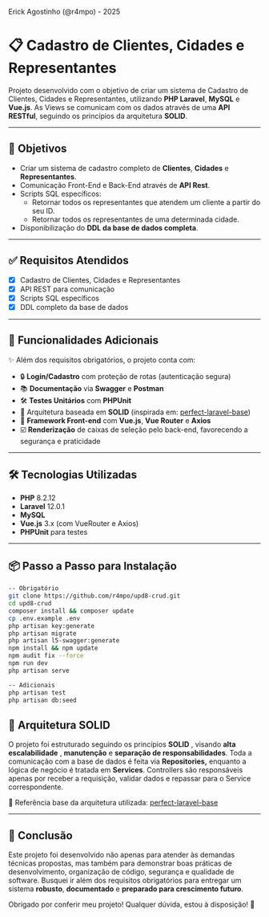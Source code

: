 Erick Agostinho (@r4mpo) - 2025

# 📋 Cadastro de Clientes, Cidades e Representantes

Projeto desenvolvido com o objetivo de criar um sistema de Cadastro de Clientes, Cidades e Representantes, utilizando **PHP Laravel**, **MySQL** e **Vue.js**.
As Views se comunicam com os dados através de uma **API RESTful**, seguindo os princípios da arquitetura **SOLID**.

---

## 🎯 Objetivos

- Criar um sistema de cadastro completo de **Clientes**, **Cidades** e **Representantes**.
- Comunicação Front-End e Back-End através de **API Rest**.
- Scripts SQL específicos:
  - Retornar todos os representantes que atendem um cliente a partir do seu ID.
  - Retornar todos os representantes de uma determinada cidade.
- Disponibilização do **DDL da base de dados completa**.

---

## ✅ Requisitos Atendidos

- [X] Cadastro de Clientes, Cidades e Representantes
- [X] API REST para comunicação
- [X] Scripts SQL específicos
- [X] DDL completo da base de dados

---

## 🚀 Funcionalidades Adicionais

✨ Além dos requisitos obrigatórios, o projeto conta com:

- 🔒 **Login/Cadastro** com proteção de rotas (autenticação segura)
- 📚 **Documentação** via **Swagger** e **Postman**
- 🛠️ **Testes Unitários** com **PHPUnit**
- 🧱 Arquitetura baseada em **SOLID** (inspirada em: [perfect-laravel-base](https://github.com/r4mpo/perfect-laravel-base))
- 🎨 **Framework Front-end** com **Vue.js**, **Vue Router** e **Axios**
- ☑️ **Renderização** de caixas de seleção pelo back-end, favorecendo a segurança e praticidade

---

## 🛠️ Tecnologias Utilizadas

- **PHP** 8.2.12
- **Laravel** 12.0.1
- **MySQL**
- **Vue.js** 3.x (com VueRouter e Axios)
- **PHPUnit** para testes

---

## 📦 Passo a Passo para Instalação

```bash
-- Obrigatório
git clone https://github.com/r4mpo/upd8-crud.git
cd upd8-crud
composer install && composer update
cp .env.example .env
php artisan key:generate
php artisan migrate
php artisan l5-swagger:generate
npm install && npm update
npm audit fix --force
npm run dev
php artisan serve

-- Adicionais
php artisan test
php artisan db:seed
```

## 🧩 Arquitetura SOLID

O projeto foi estruturado seguindo os princípios  **SOLID** , visando  **alta escalabilidade** , **manutenção** e  **separação de responsabilidades**. Toda a comunicação com a base de dados é feita via **Repositories,** enquanto a lógica de negócio é tratada em **Services**. Controllers são responsáveis apenas por receber a requisição, validar dados e repassar para o Service correspondente.

🔗 Referência base da arquitetura utilizada: [perfect-laravel-base](https://github.com/r4mpo/perfect-laravel-base)

---

## 📝 Conclusão

Este projeto foi desenvolvido não apenas para atender às demandas técnicas propostas, mas também para demonstrar boas práticas de desenvolvimento, organização de código, segurança e qualidade de software. Busquei ir além dos requisitos obrigatórios para entregar um sistema **robusto**, **documentado** e **preparado para crescimento futuro**.

Obrigado por conferir meu projeto! Qualquer dúvida, estou à disposição! 🚀
